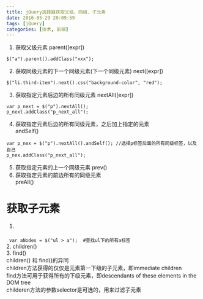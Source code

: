 ```yaml
---
title: jQuery选择器获取父级、同级、子元素
date: 2016-05-29 20:09:59
tags: [jQuery]
categories: [技术, 前端]
---
```

1. 获取父级元素
parent([expr])
```
$("a").parent().addClass("xxx");
```
2. 获取同级元素的下一个同级元素(下一个同级元素)
next([expr])
```
$("li.third-item").next().css("background-color", "red");
```
3. 获取指定元素后边的所有同级元素 
nextAll([expr])
```
var p_next = $("p").nextAll();
p_next.addClass("p_next_all");
```
4. 获取指定元素后边的所有同级元素，之后加上指定的元素  
andSelf()
```
var p_nex = $("p").nextAll().andSelf(); //选择p标签后面的所有同级标签，以及自己
p_nex.addClass("p_next_all");
```
5. 获取指定元素的上一个同级元素
prev()
6. 获取指定元素的前边所有的同级元素  
preAll()  

# 获取子元素  
1.  >  
` var aNodes = $("ul > a");  #查找ul下的所有a标签`  
2. children()  
3. find()  
children() 和 find()的异同  
children方法获得的仅仅是元素第一下级的子元素，即immediate children  
find方法可用于获得所有的下级元素，即descendants of these elements in the DOM tree  
childeren方法的参数selector是可选的，用来过滤子元素  

